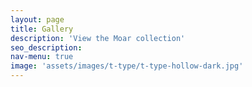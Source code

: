 ```yaml
---
layout: page
title: Gallery
description: 'View the Moar collection'
seo_description:
nav-menu: true
image: 'assets/images/t-type/t-type-hollow-dark.jpg'
---
```


<!-- Main -->
<div id="main" class="alt">

<!-- Intro -->
